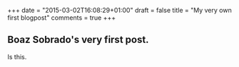 +++
date = "2015-03-02T16:08:29+01:00"
draft = false
title = "My very own first blogpost"
comments = true
+++

## Boaz Sobrado's very first post. 

Is this. 

